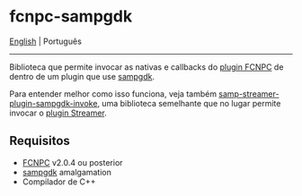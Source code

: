 # fcnpc-sampgdk

[English](./README.md) | Português

---

Biblioteca que permite invocar as nativas e callbacks do [plugin FCNPC](https://github.com/ziggi/FCNPC) de dentro de um plugin que use [sampgdk](https://github.com/Zeex/sampgdk).

Para entender melhor como isso funciona, veja também [samp-streamer-plugin-sampgdk-invoke](https://github.com/IstuntmanI/samp-streamer-plugin-sampgdk-invoke), uma biblioteca semelhante que no lugar permite invocar o [plugin Streamer](https://github.com/samp-incognito/samp-streamer-plugin).

## Requisitos

* [FCNPC](https://github.com/ziggi/FCNPC) v2.0.4 ou posterior
* [sampgdk](https://github.com/Zeex/sampgdk) amalgamation
* Compilador de C++
